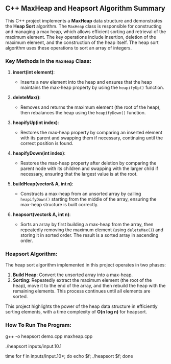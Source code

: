 ## C++ MaxHeap and Heapsort Algorithm Summary

This C++ project implements a **MaxHeap** data structure and demonstrates the **Heap Sort** algorithm. The `MaxHeap` class is responsible for constructing and managing a max heap, which allows efficient sorting and retrieval of the maximum element. The key operations include insertion, deletion of the maximum element, and the construction of the heap itself. The heap sort algorithm uses these operations to sort an array of integers.

### Key Methods in the `MaxHeap` Class:
1. **insert(int element)**:
   - Inserts a new element into the heap and ensures that the heap maintains the max-heap property by using the `heapifyUp()` function.
   
2. **deleteMax()**:
   - Removes and returns the maximum element (the root of the heap), then rebalances the heap using the `heapifyDown()` function.

3. **heapifyUp(int index)**:
   - Restores the max-heap property by comparing an inserted element with its parent and swapping them if necessary, continuing until the correct position is found.

4. **heapifyDown(int index)**:
   - Restores the max-heap property after deletion by comparing the parent node with its children and swapping with the larger child if necessary, ensuring that the largest value is at the root.

5. **buildHeap(vector<int>& A, int n)**:
   - Constructs a max-heap from an unsorted array by calling `heapifyDown()` starting from the middle of the array, ensuring the max-heap structure is built correctly.

6. **heapsort(vector<int>& A, int n)**:
   - Sorts an array by first building a max-heap from the array, then repeatedly removing the maximum element (using `deleteMax()`) and storing it in sorted order. The result is a sorted array in ascending order.

### Heapsort Algorithm:
The heap sort algorithm implemented in this project operates in two phases:
1. **Build Heap**: Convert the unsorted array into a max-heap.
2. **Sorting**: Repeatedly extract the maximum element (the root of the heap), move it to the end of the array, and then rebuild the heap with the remaining elements. This process continues until all elements are sorted.

This project highlights the power of the heap data structure in efficiently sorting elements, with a time complexity of **O(n log n)** for heapsort.

### How To Run The Program:
g++ -o heapsort demo.cpp maxheap.cpp

./heapsort inputs/input.10.1

time for f in inputs/input.10*; do echo $f; ./heapsort $f; done
